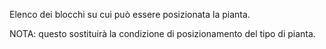 Elenco dei blocchi su cui può essere posizionata la pianta.

NOTA: questo sostituirà la condizione di posizionamento del tipo di pianta.
